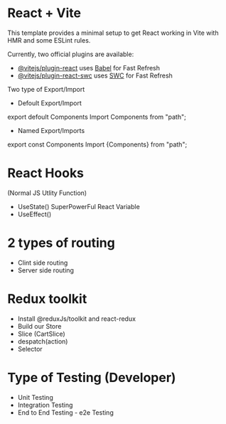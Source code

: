 # React + Vite

This template provides a minimal setup to get React working in Vite with HMR and some ESLint rules.

Currently, two official plugins are available:

- [@vitejs/plugin-react](https://github.com/vitejs/vite-plugin-react/blob/main/packages/plugin-react/README.md) uses [Babel](https://babeljs.io/) for Fast Refresh
- [@vitejs/plugin-react-swc](https://github.com/vitejs/vite-plugin-react-swc) uses [SWC](https://swc.rs/) for Fast Refresh



Two type of Export/Import


- Defoult Export/Import 

export defoult Components
Import Components from "path";


- Named Export/Imports

export const Components
Import {Components} from "path";

# React Hooks
 (Normal JS Utlity Function)
- UseState() SuperPowerFul React Variable
- UseEffect()

# 2 types of routing 
- Clint side routing
- Server side routing

# Redux toolkit
- Install @reduxJs/toolkit and react-redux
- Build our Store
- Slice (CartSlice)
- despatch(action)
- Selector

# Type of Testing (Developer)
- Unit Testing
- Integration Testing
- End to End Testing - e2e Testing